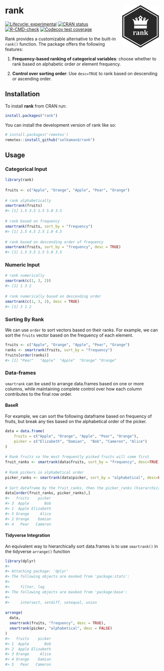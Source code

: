 
<!-- README.md is generated from README.Rmd. Please edit that file -->

# rank <a href="https://selkamand.github.io/rank/"><img src="man/figures/logo.png" align="right" height="138" alt="rank website" /></a>

<!-- badges: start -->

[![Lifecycle:
experimental](https://img.shields.io/badge/lifecycle-experimental-orange.svg)](https://lifecycle.r-lib.org/articles/stages.html#experimental)
[![CRAN
status](https://www.r-pkg.org/badges/version/rank)](https://CRAN.R-project.org/package=rank)
[![R-CMD-check](https://github.com/selkamand/rank/actions/workflows/R-CMD-check.yaml/badge.svg)](https://github.com/selkamand/rank/actions/workflows/R-CMD-check.yaml)
[![Codecov test
coverage](https://codecov.io/gh/selkamand/rank/branch/master/graph/badge.svg)](https://app.codecov.io/gh/selkamand/rank?branch=master)
<!-- badges: end -->

Rank provides a customizable alternative to the built-in `rank()`
function. The package offers the following features:

1.  **Frequency-based ranking of categorical variables**: choose whether
    to rank based on alphabetic order or element frequency.

2.  **Control over sorting order**: Use `desc=TRUE` to rank based on
    descending or ascending order.

## Installation

To install **rank** from CRAN run:

``` r
install.packages("rank")
```

You can install the development version of rank like so:

``` r
# install.packages('remotes')
remotes::install_github("selkamand/rank")
```

## Usage

### Categorical Input

``` r
library(rank)

fruits <- c("Apple", "Orange", "Apple", "Pear", "Orange")

# rank alphabetically
smartrank(fruits)
#> [1] 1.5 3.5 1.5 5.0 3.5

# rank based on frequency
smartrank(fruits, sort_by = "frequency")
#> [1] 2.5 4.5 2.5 1.0 4.5

# rank based on descending order of frequency
smartrank(fruits, sort_by = "frequency", desc = TRUE)
#> [1] 1.5 3.5 1.5 5.0 3.5
```

### Numeric Input

``` r
# rank numerically
smartrank(c(1, 3, 2))
#> [1] 1 3 2

# rank numerically based on descending order
smartrank(c(1, 3, 2), desc = TRUE)
#> [1] 3 1 2
```

### Sorting By Rank

We can use `order` to sort vectors based on their ranks. For example, we
can sort the `fruits` vector based on the frequency of each element.

``` r
fruits <- c("Apple", "Orange", "Apple", "Pear", "Orange")
ranks <- smartrank(fruits, sort_by = "frequency")
fruits[order(ranks)]
#> [1] "Pear"   "Apple"  "Apple"  "Orange" "Orange"
```

### Data-frames

`smartrank` can be used to arrange data.frames based on one or more
columns, while maintaining complete control over how each column
contributes to the final row order.

#### BaseR

For example, we can sort the following dataframe based on frequency of
fruits, but break any ties based on the alphabetical order of the
picker.

``` r
data = data.frame(
    fruits = c("Apple", "Orange", "Apple", "Pear", "Orange"),
    picker = c("Elizabeth", "Damian",  "Bob", "Cameron", "Alice")
)

# Rank fruits so the most frequently picked fruits will come first
fruit_ranks <- smartrank(data$fruits, sort_by = "frequency", desc=TRUE) 

# Rank pickers in alphabetical order
picker_ranks <- smartrank(data$picker, sort_by = "alphabetical", desc=FALSE) 

# Sort dataframe by the fruit_ranks, then the picker_ranks (hierarchical)
data[order(fruit_ranks, picker_ranks),]
#>   fruits    picker
#> 3  Apple       Bob
#> 1  Apple Elizabeth
#> 5 Orange     Alice
#> 2 Orange    Damian
#> 4   Pear   Cameron
```

#### Tidyverse Integration

An equivalent way to hierarchically sort data.frames is to use
`smartrank()` in the tidyverse `arrange()` function

``` r
library(dplyr)
#> 
#> Attaching package: 'dplyr'
#> The following objects are masked from 'package:stats':
#> 
#>     filter, lag
#> The following objects are masked from 'package:base':
#> 
#>     intersect, setdiff, setequal, union

arrange(
  data, 
  smartrank(fruits, "frequency", desc = TRUE), 
  smartrank(picker, "alphabetical", desc = FALSE)
)
#>   fruits    picker
#> 1  Apple       Bob
#> 2  Apple Elizabeth
#> 3 Orange     Alice
#> 4 Orange    Damian
#> 5   Pear   Cameron
```
